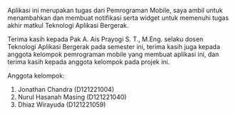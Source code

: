 Aplikasi ini merupakan tugas dari Pemrograman Mobile, saya ambil untuk menambahkan dan membuat notifikasi serta widget untuk memenuhi tugas akhir matkul Teknologi Aplikasi Bergerak.

Terima kasih kepada Pak A. Ais Prayogi S. T., M.Eng. selaku dosen Teknologi Aplikasi Bergerak pada semester ini, terima kasih juga kepada anggota kelompok pemrograman mobile yang membuat aplikasi ini, dan terima kasih kepada anggota kelompok pada projek ini.

Anggota kelompok:
1. Jonathan Chandra (D121221004)
2. Nurul Hasanah Masing (D121221040)
3. Dhiaz Wirayuda (D121221059)
